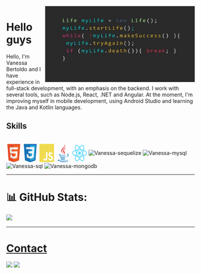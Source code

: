 <img src = "try.jpeg" width = "400px" align = "right">

# Hello guys
<p>Hello, I'm Vanessa Bertoldo and I have experience in full-stack development, with an emphasis on the backend. I work with several tools, such as Node.js, React, .NET and Angular. At the moment, I'm improving myself in mobile development, using Android Studio and learning the Java and Kotlin languages.</p>

## Skills

<div style="display: inline_block"><br>
  <img align="center" alt="Vanessa-HTML" height="50" width="40" src="https://raw.githubusercontent.com/devicons/devicon/master/icons/html5/html5-original.svg">
  <img align="center" alt="Vanessa-CSS" height="50" width="40" src="https://raw.githubusercontent.com/devicons/devicon/master/icons/css3/css3-original.svg">
  <img align="center" alt="Vanessa_Js" height="50" width="40" src="https://raw.githubusercontent.com/devicons/devicon/master/icons/javascript/javascript-plain.svg">
  <img align="center" alt="Vanessa-Java" height="50" width="40" src="https://raw.githubusercontent.com/devicons/devicon/master/icons/java/java-original.svg">
  <img align="center" alt="Vanessa-React" height="50" width="40" src="https://raw.githubusercontent.com/devicons/devicon/master/icons/react/react-original.svg">
  <img align="center" alt="Vanessa-sequelize" height="50" width="40"  src="https://cdn.jsdelivr.net/gh/devicons/devicon/icons/sequelize/sequelize-original.svg" />
  <img align="center" alt="Vanessa-mysql" height="50" width="40" src="https://cdn.jsdelivr.net/gh/devicons/devicon/icons/mysql/mysql-original.svg">
  <img align="center" alt="Vanessa-sql" height="50" width="40" src="https://cdn.jsdelivr.net/gh/devicons/devicon/icons/sqlite/sqlite-original.svg"> 
  <img align="center" alt="Vanessa-mongodb" height="50" width="40" src="https://cdn.jsdelivr.net/gh/devicons/devicon/icons/mongodb/mongodb-original.svg" />
           
</div>

--- 
# 📊 GitHub Stats:
<div>
  <a href="https://github.com/Vanessa-Bertoldo">
 
  <img height="180em" src="https://github-readme-stats.vercel.app/api/top-langs/?username=Vanessa-Bertoldo&layout=compact&theme=midnight-purple"/>
</div>

--- 

# Contact

<div>
  <a href = "https://www.linkedin.com/in/vanessa-bertoldo-670467241/" ><img src="https://img.shields.io/badge/LinkedIn-0077B5?style=for-the-badge&logo=linkedin&logoColor=white" /></a>
  <a href = "mailto:vanessa.bert311@gmail.com" ><img src="https://img.shields.io/badge/Gmail-D14836?style=for-the-badge&logo=gmail&logoColor=white" /></a>
</div>
